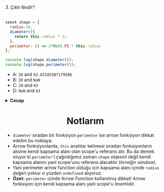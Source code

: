 ###### 3. Çıktı Nedir?

```javascript
const shape = {
  radius:10,
  diameter(){
    return this.radius * 2;
  },
  perimeter: () => 2*Math.PI * this.radius
};

console.log(shape.diameter());
console.log(shape.perimeter());
```

- A: `20` and `62.83185307179586`
- B: `20` and `NaN`
- C: `20` and `63`
- D: `NaN` and `63`

<details><summary><b>Cevap</b></summary>
<p>

#### Cevap: B

###### <a href="#">Sorunun çözüm videosu için tıkla.</a>

</p>
</details>

<h1 align="center">Notlarım</h1>


- `diameter` sıradan bir fonksiyon `perimeter` ise arrow fonksiyon dikkat edelim bu noktaya.
- Arrow fonksiyonlarda, `this` anahtar kelimesi sıradan fonksiyonların aksine kendi kapsama alanı olan scope'u referans alır. Bu da demek oluyor ki `perimeter`'i çağırdığımız zaman `shape` objesini değil kendi kapsama alanını yani scope'unu referans alacaktır (örneğin window).
- Yani perimeter arrow function olduğu için kapsama alanı içinde `radius` değeri yoktur o yüzden `undefined` alıyoruz.
- <b>Özet:</b> `perimeter` içinde Arrow Function kullanılmış dikkat! Arrow fonksiyon için kendi kapsama alanı yani scope'u önemlidir.